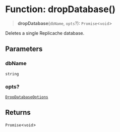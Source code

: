 # Function: dropDatabase()

> **dropDatabase**(`dbName`, `opts`?): `Promise`\<`void`\>

Deletes a single Replicache database.

## Parameters

### dbName

`string`

### opts?

[`DropDatabaseOptions`](../type-aliases/DropDatabaseOptions.md)

## Returns

`Promise`\<`void`\>
